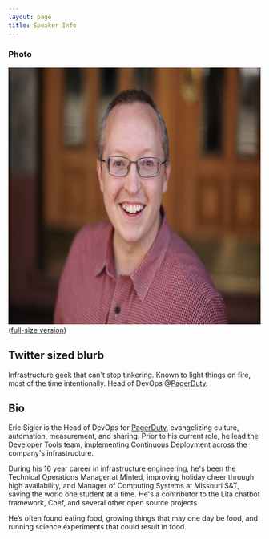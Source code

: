 ```yaml
---
layout: page
title: Speaker Info
---
```


### Photo

<a href="/photos/me_fullsize.jpg"><img src="/photos/me_small.jpg" width="768" height="512" /></a>
(<a href="/photos/me_fullsize.jpg">full-size version</a>)

## Twitter sized blurb

Infrastructure geek that can't stop tinkering. Known to light things on fire, most of the time intentionally. Head of DevOps @<a href="https://pagerduty.com">PagerDuty</a>.

## Bio

Eric Sigler is the Head of DevOps for <a href="https://pagerduty.com">PagerDuty</a>, evangelizing culture, automation, measurement, and sharing.  Prior to his current role, he lead the Developer Tools team, implementing Continuous Deployment across the company's infrastructure.

During his 16 year career in infrastructure engineering, he's been the Technical Operations Manager at Minted, improving holiday cheer through high availability, and Manager of Computing Systems at Missouri S&T, saving the world one student at a time.  He's a contributor to the Lita chatbot framework, Chef, and several other open source projects.

He’s often found eating food, growing things that may one day be food, and running science experiments that could result in food.
